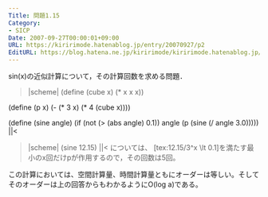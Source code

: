 ```yaml
---
Title: 問題1.15
Category:
- SICP
Date: 2007-09-27T00:00:01+09:00
URL: https://kiririmode.hatenablog.jp/entry/20070927/p2
EditURL: https://blog.hatena.ne.jp/kiririmode/kiririmode.hatenablog.jp/atom/entry/8454420450078216701
---
```



sin(x)の近似計算について，その計算回数を求める問題．
>|scheme|
(define (cube x) (* x x x))

(define (p x) (- (* 3 x) (* 4 (cube x))))

(define (sine angle)
  (if (not (> (abs angle) 0.1))
      angle
      (p (sine (/ angle 3.0)))))
||<

>|scheme|
(sine 12.15)
||<
については、
[tex:12.15/3^x \lt 0.1]を満たす最小のx回だけpが作用するので，その回数は5回。


この計算においては、空間計算量、時間計算量ともにオーダーは等しい。そしてそのオーダーは上の回答からもわかるようにO(log a)である。
